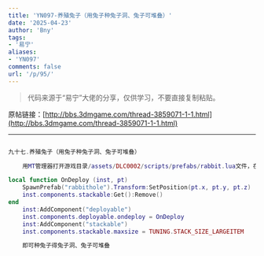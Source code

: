 ```yaml
---
title: 'YN097-养殖兔子（用兔子种兔子洞、兔子可堆叠）'
date: '2025-04-23'
author: 'Bny'
tags:
- '易宁'
aliases:
- 'YN097'
comments: false
url: '/p/95/'
---
```


> 代码来源于“易宁”大佬的分享，仅供学习，不要直接复制粘贴。

原帖链接：[http://bbs.3dmgame.com/thread-3859071-1-1.html](http://bbs.3dmgame.com/thread-3859071-1-1.html)

---

```lua  

九十七.养殖兔子（用兔子种兔子洞、兔子可堆叠）

	用MT管理器打开游戏目录/assets/DLC0002/scripts/prefabs/rabbit.lua文件，在inst:AddComponent("inspectable")的下一行插入以下内容：

local function OnDeploy (inst, pt)
	SpawnPrefab("rabbithole").Transform:SetPosition(pt.x, pt.y, pt.z)
	inst.components.stackable:Get():Remove()
end
	inst:AddComponent("deployable")
	inst.components.deployable.ondeploy = OnDeploy
	inst:AddComponent("stackable")
	inst.components.stackable.maxsize = TUNING.STACK_SIZE_LARGEITEM

	即可种兔子得兔子洞、兔子可堆叠

```  

